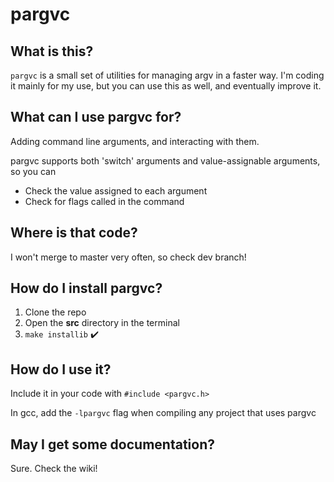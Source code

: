 # pargvc

## What is this?
`pargvc` is a small set of utilities for managing argv in a faster way. I'm coding it mainly for my use, but you can use this as well, and eventually improve it.

## What can I use pargvc for?
Adding command line arguments, and interacting with them.

pargvc supports both 'switch' arguments and value-assignable arguments, so you can
* Check the value assigned to each argument
* Check for flags called in the command

## Where is that code?
I won't merge to master very often, so check dev branch!

## How do I install pargvc?
1. Clone the repo
2. Open the **src** directory in the terminal
3. `make installib`
✔️

## How do I use it?
Include it in your code with `#include <pargvc.h>`

In gcc, add the `-lpargvc` flag when compiling any project that uses pargvc

## May I get some documentation?
Sure. Check the wiki!
